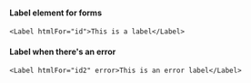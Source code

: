 #### Label element for forms

```
<Label htmlFor="id">This is a label</Label>
```

#### Label when there's an error

```
<Label htmlFor="id2" error>This is an error label</Label>
```
